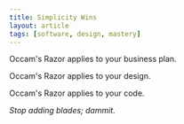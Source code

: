 ```yaml
---
title: Simplicity Wins
layout: article
tags: [software, design, mastery]
---
```


Occam's Razor applies to your business plan.

Occam's Razor applies to your design.

Occam's Razor applies to your code.

*Stop adding blades; dammit.*
